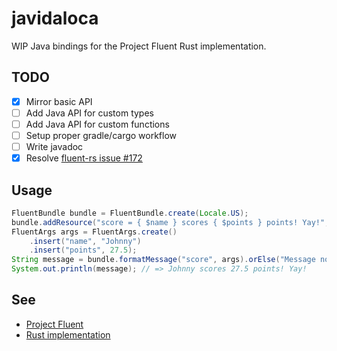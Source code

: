 # javidaloca
WIP Java bindings for the Project Fluent Rust implementation.

## TODO 
- [x] Mirror basic API
- [ ] Add Java API for custom types
- [ ] Add Java API for custom functions
- [ ] Setup proper gradle/cargo workflow
- [ ] Write javadoc
- [x] Resolve [fluent-rs issue #172](https://github.com/projectfluent/fluent-rs/issues/172)

## Usage
```java
FluentBundle bundle = FluentBundle.create(Locale.US);
bundle.addResource("score = { $name } scores { $points } points! Yay!", false);
FluentArgs args = FluentArgs.create()
    .insert("name", "Johnny")
    .insert("points", 27.5);
String message = bundle.formatMessage("score", args).orElse("Message not found...");
System.out.println(message); // => Johnny scores 27.5 points! Yay!
```

## See 
- [Project Fluent](https://projectfluent.org)
- [Rust implementation](https://github.com/projectfluent/fluent-rs)